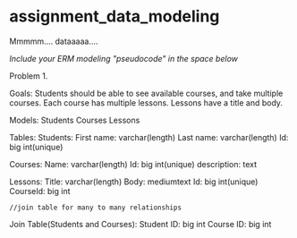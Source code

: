 # assignment_data_modeling
Mmmmm.... dataaaaa....

*Include your ERM modeling "pseudocode" in the space below*

Problem 1.

Goals: Students should be able to see available courses, and take multiple courses. Each course has multiple lessons. Lessons have a title and body.

Models:
  Students
  Courses
  Lessons

Tables:
  Students:
    First name: varchar(length)
    Last name: varchar(length)
    Id: big int(unique)

  Courses:
    Name: varchar(length)
    Id: big int(unique)
    description: text

  Lessons:
    Title: varchar(length)
    Body: mediumtext
    Id: big int(unique)
    CourseId: big int

    //join table for many to many relationships
  Join Table(Students and Courses):
    Student ID: big int
    Course ID: big int


